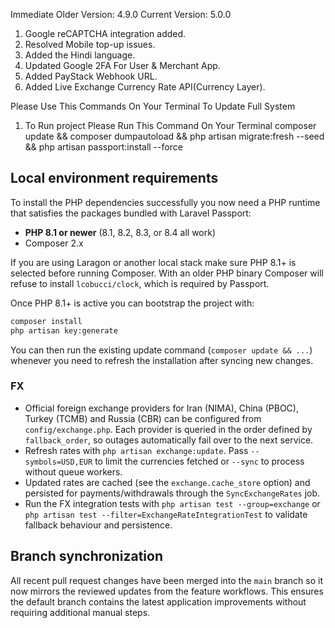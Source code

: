 
Immediate Older Version: 4.9.0
Current Version: 5.0.0

1. Google reCAPTCHA integration added.
2. Resolved Mobile top-up issues.
3. Added the Hindi language.
4. Updated Google 2FA For User & Merchant App.
5. Added PayStack Webhook URL.
6. Added Live Exchange Currency Rate API(Currency Layer).

Please Use This Commands On Your Terminal To Update Full System
1. To Run project Please Run This Command On Your Terminal
    composer update && composer dumpautoload && php artisan migrate:fresh --seed && php artisan passport:install --force

## Local environment requirements

To install the PHP dependencies successfully you now need a PHP runtime that satisfies the packages bundled with Laravel Passport:

- **PHP 8.1 or newer** (8.1, 8.2, 8.3, or 8.4 all work)
- Composer 2.x

If you are using Laragon or another local stack make sure PHP 8.1+ is selected before running Composer. With an older PHP binary Composer will refuse to install `lcobucci/clock`, which is required by Passport.

Once PHP 8.1+ is active you can bootstrap the project with:

```bash
composer install
php artisan key:generate
```

You can then run the existing update command (`composer update && ...`) whenever you need to refresh the installation after syncing new changes.
### FX

- Official foreign exchange providers for Iran (NIMA), China (PBOC), Turkey (TCMB) and Russia (CBR) can be configured from `config/exchange.php`. Each provider is queried in the order defined by `fallback_order`, so outages automatically fail over to the next service.
- Refresh rates with `php artisan exchange:update`. Pass `--symbols=USD,EUR` to limit the currencies fetched or `--sync` to process without queue workers.
- Updated rates are cached (see the `exchange.cache_store` option) and persisted for payments/withdrawals through the `SyncExchangeRates` job.
- Run the FX integration tests with `php artisan test --group=exchange` or `php artisan test --filter=ExchangeRateIntegrationTest` to validate fallback behaviour and persistence.
## Branch synchronization

All recent pull request changes have been merged into the `main` branch so it now mirrors the reviewed updates from the feature workflows. This ensures the default branch contains the latest application improvements without requiring additional manual steps.
